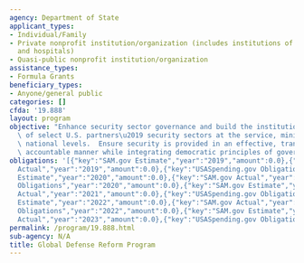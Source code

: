 ```yaml
---
agency: Department of State
applicant_types:
- Individual/Family
- Private nonprofit institution/organization (includes institutions of higher education
  and hospitals)
- Quasi-public nonprofit institution/organization
assistance_types:
- Formula Grants
beneficiary_types:
- Anyone/general public
categories: []
cfda: '19.888'
layout: program
objective: "Enhance security sector governance and build the institutional capacity\
  \ of select U.S. partners\u2019 security sectors at the service, ministerial, and\
  \ national levels.  Ensure security is provided in an effective, transparent, and\
  \ accountable manner while integrating democratic principles of governance."
obligations: '[{"key":"SAM.gov Estimate","year":"2019","amount":0.0},{"key":"SAM.gov
  Actual","year":"2019","amount":0.0},{"key":"USASpending.gov Obligations","year":"2019","amount":0.0},{"key":"SAM.gov
  Estimate","year":"2020","amount":0.0},{"key":"SAM.gov Actual","year":"2020","amount":0.0},{"key":"USASpending.gov
  Obligations","year":"2020","amount":0.0},{"key":"SAM.gov Estimate","year":"2021","amount":0.0},{"key":"SAM.gov
  Actual","year":"2021","amount":0.0},{"key":"USASpending.gov Obligations","year":"2021","amount":0.0},{"key":"SAM.gov
  Estimate","year":"2022","amount":0.0},{"key":"SAM.gov Actual","year":"2022","amount":450000.0},{"key":"USASpending.gov
  Obligations","year":"2022","amount":0.0},{"key":"SAM.gov Estimate","year":"2023","amount":699999.0},{"key":"SAM.gov
  Actual","year":"2023","amount":0.0},{"key":"USASpending.gov Obligations","year":"2023","amount":0.0}]'
permalink: /program/19.888.html
sub-agency: N/A
title: Global Defense Reform Program
---
```

